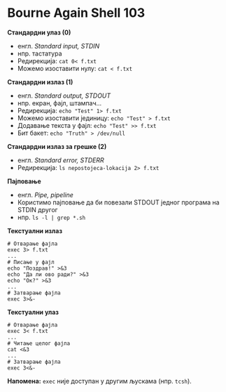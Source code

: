 # Bourne Again Shell 103

**Стандардни улаз (0)**

- енгл. *Standard input, STDIN*
- нпр. тастатура
- Редирекција: `cat 0< f.txt`
- Можемо изоставити нулу: `cat < f.txt`

**Стандардни излаз (1)**

- енгл. *Standard output, STDOUT*
- нпр. екран, фајл, штампач...
- Редирекција: `echo "Test" 1> f.txt`
- Можемо изоставити јединицу: `echo "Test" > f.txt`
- Додавање текста у фајл: `echo "Test" >> f.txt`
- Бит бакет: `echo "Truth" > /dev/null`

**Стандардни излаз за грешке (2)**

- енгл. *Standard error, STDERR*
- Редирекција: `ls nepostojeca-lokacija 2> f.txt`

**Пајповање**

- енгл. *Pipe, pipeline*
- Користимо пајповање да би повезали STDOUT једног програма на STDIN другог
- нпр. `ls -l | grep *.sh`

**Текстуални излаз**

```
# Отварање фајла
exec 3> f.txt
...
# Писање у фајл
echo "Поздрав!" >&3
echo "Да ли ово ради?" >&3
echo "Ок?" >&3
...
# Затварање фајла
exec 3>&-
```

**Текстуални улаз**

```
# Отварање фајла
exec 3< f.txt
...
# Читање целог фајла
cat <&3
...
# Затварање фајла
exec 3<&-
```

**Напомена:** `exec` није доступан у другим љускама (нпр. `tcsh`).
